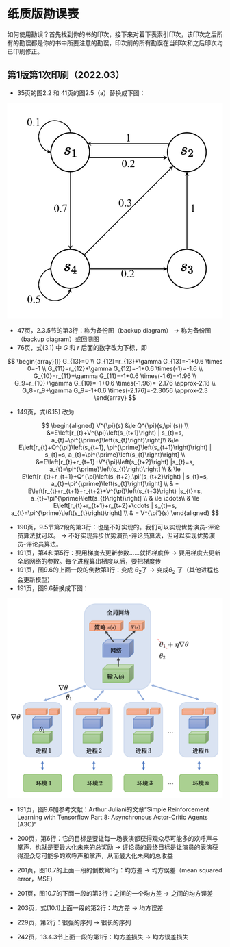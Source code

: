 # 纸质版勘误表

如何使用勘误？首先找到你的书的印次，接下来对着下表索引印次，该印次之后所有的勘误都是你的书中所要注意的勘误，印次前的所有勘误在当印次和之后印次均已印刷修正。

## 第1版第1次印刷（2022.03）

* 35页的图2.2 和 41页的图2.5（a）替换成下图：

![](res/Markov_chain.png ':size=350') 

* 47页，2.3.5节的第3行：称为备份图（backup diagram） → 称为备份图（backup diagram）或回溯图
* 76页，式(3.1) 中 $G$ 和 $r$ 后面的数字改为下标，即

$$
\begin{array}{l}
G_{13}=0 \\
G_{12}=r_{13}+\gamma G_{13}=-1+0.6 \times 0=-1 \\
G_{11}=r_{12}+\gamma G_{12}=-1+0.6 \times(-1)=-1.6 \\
G_{10}=r_{11}+\gamma G_{11}=-1+0.6 \times(-1.6)=-1.96 \\
G_9=r_{10}+\gamma G_{10}=-1+0.6 \times(-1.96)=-2.176 \approx-2.18 \\
G_8=r_9+\gamma G_9=-1+0.6 \times(-2.176)=-2.3056 \approx-2.3
\end{array}
$$

* 149页，式(6.15) 改为

$$
\begin{aligned}
V^{\pi}(s) &\le Q^{\pi}(s,\pi'(s)) \\
&=E\left[r_{t}+V^{\pi}\left(s_{t+1}\right) | s_{t}=s, a_{t}=\pi^{\prime}\left(s_{t}\right)\right]\\
&\le E\left[r_{t}+Q^{\pi}\left(s_{t+1}, \pi^{\prime}\left(s_{t+1}\right)\right) | s_{t}=s, a_{t}=\pi^{\prime}\left(s_{t}\right)\right] \\
&=E\left[r_{t}+r_{t+1}+V^{\pi}\left(s_{t+2}\right) |s_{t}=s, a_{t}=\pi^{\prime}\left(s_{t}\right)\right]  \\
& \le E\left[r_{t}+r_{t+1}+Q^{\pi}\left(s_{t+2},\pi'(s_{t+2}\right) | s_{t}=s, a_{t}=\pi^{\prime}\left(s_{t}\right)\right] \\
& = E\left[r_{t}+r_{t+1}+r_{t+2}+V^{\pi}\left(s_{t+3}\right) |s_{t}=s, a_{t}=\pi^{\prime}\left(s_{t}\right)\right] \\
& \le \cdots\\
& \le E\left[r_{t}+r_{t+1}+r_{t+2}+\cdots | s_{t}=s, a_{t}=\pi^{\prime}\left(s_{t}\right)\right]  \\
& = V^{\pi'}(s)
\end{aligned}
$$

* 190页，9.5节第2段的第3行：也是不好实现的。我们可以实现优势演员-评论员算法就可以。 →  不好实现异步优势演员-评论员算法，但可以实现优势演员-评论员算法。
* 191页，第4和第5行：要用梯度去更新参数......就把梯度传 → 要用梯度去更新全局网络的参数。每个进程算出梯度以后，要把梯度传
* 191页，图9.6的上面一段的倒数第1行：变成 $\theta_2$了 → 变成$\theta_2$ 了（其他进程也会更新模型）
* 191页，图9.6替换成下图：

![](res/A3C.png ':size=450')

* 191页，图9.6加参考文献：Arthur Juliani的文章“Simple Reinforcement Learning with Tensorflow Part 8: Asynchronous Actor-Critic Agents (A3C)”

* 200页，第6行：它的目标是要让每一场表演都获得观众尽可能多的欢呼声与掌声，也就是要最大化未来的总奖励 → 评论员的最终目标是让演员的表演获得观众尽可能多的欢呼声和掌声，从而最大化未来的总收益

* 201页，图10.7的上面一段的倒数第1行：均方差 → 均方误差（mean squared error，MSE）

* 201页，图10.7的下面一段的第3行：之间的一个均方差 → 之间的均方误差

* 203页，式(10.1)上面一段的第2行：均方差 → 均方误差

* 229页，第2行：很强的序列 → 很长的序列

* 242页，13.4.3节上面一段的第1行：均方差损失 → 均方误差损失

  